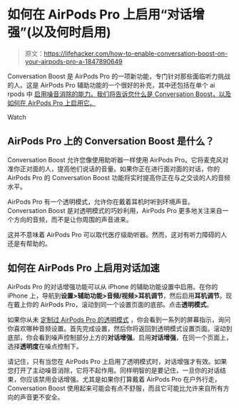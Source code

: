 # 如何在 AirPods Pro 上启用“对话增强”(以及何时启用)

> 原文：<https://lifehacker.com/how-to-enable-conversation-boost-on-your-airpods-pro-a-1847890649>

Conversation Boost 是 AirPods Pro 的一项新功能，专门针对那些面临听力挑战的人。这是 AirPods Pro 辅助功能的一个很好的补充，其中还包括在单个 ai rpods 中 [启用噪音消除的能力。我们将告诉您什么是 Conversation Boost，以及如何在 AirPods Pro 上启用它。](https://lifehacker.com/how-to-enable-noise-cancellation-when-you-re-wearing-a-1847492028) 

Watch

## AirPods Pro 上的 Conversation Boost 是什么？

Conversation Boost 允许您像使用助听器一样使用 AirPods Pro。它将麦克风对准你正对面的人，提高他们说话的音量。如果你正在进行面对面的对话，你的 AirPods Pro 的 Conversation Boost 功能将实时提高你正在与之交谈的人的音频水平。

AirPods Pro 有一个透明模式，允许你在戴着耳机时听到环境声音。Conversation Boost 是对透明模式的巧妙利用，AirPods Pro 更多地关注来自一个方向的音频，而不是让你周围的声音进来。

这并不意味着 AirPods Pro 可以取代医疗级助听器。然而，这对有听力障碍的人还是有帮助的。

## 如何在 AirPods Pro 上启用对话加速

AirPods Pro 的对话增强功能可以从 iPhone 的辅助功能设置中启用。在你的 iPhone 上，导航到**设置>辅助功能>音频/视频>耳机调节**，然后启用**耳机调节**。现在戴上你的 AirPods Pro，滚动到同一个设置页面的底部。点击**透明模式**。

如果你从未 [定制过 AirPods Pro 的透明模式](https://lifehacker.com/whats-the-point-of-airpods-pros-transparency-mode-and-1847694517) ，你会看到一系列的屏幕指示，询问你喜欢哪种音频设置。首先完成设置，然后你将返回到透明模式设置页面。滚动到底部，你会看到噪声控制部分上方的**对话增强**。启用**对话增强**，在同一个页面上，选择**透明度**在噪点控制下。

请记住，只有当您在 AirPods Pro 上启用了透明模式时，对话增强才有效。如果您打开了主动噪音消除，它将不起作用。同样明智的是要记住，一旦你的对话结束，你应该禁用会话增强。尤其是如果你打算戴着 AirPods Pro 在户外行走，Conversation Boost 使用起来可能会有点不舒服，而且它可能比允许来自所有方向的声音更不安全。